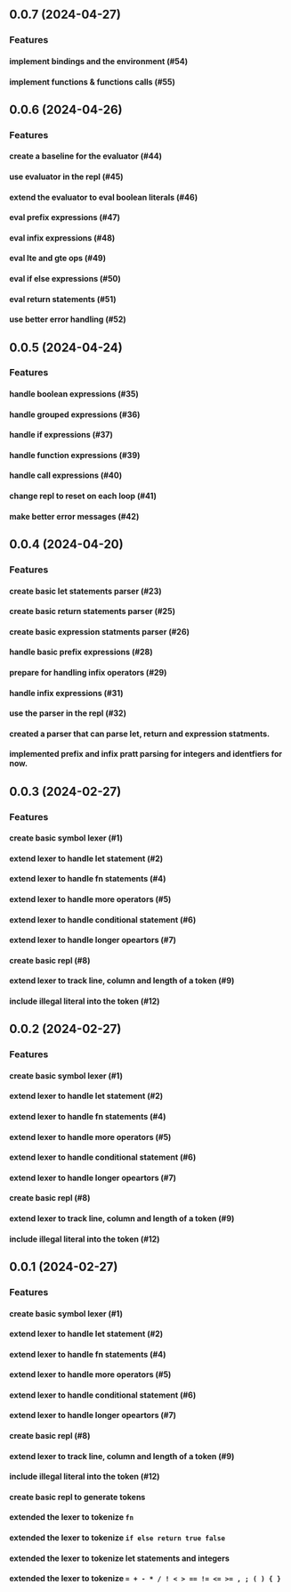 ## 0.0.7 (2024-04-27)

### Features

#### implement bindings and the environment (#54)

#### implement functions & functions calls (#55)

## 0.0.6 (2024-04-26)

### Features

#### create a baseline for the evaluator (#44)

#### use evaluator in the repl (#45)

#### extend the evaluator to eval boolean literals (#46)

#### eval prefix expressions (#47)

#### eval infix expressions (#48)

#### eval lte and gte ops (#49)

#### eval if else expressions (#50)

#### eval return statements (#51)

#### use better error handling (#52)

## 0.0.5 (2024-04-24)

### Features

#### handle boolean expressions (#35)

#### handle grouped expressions (#36)

#### handle if expressions (#37)

#### handle function expressions (#39)

#### handle call expressions (#40)

#### change repl to reset on each loop (#41)

#### make better error messages (#42)

## 0.0.4 (2024-04-20)

### Features

#### create basic let statements parser (#23)

#### create basic return statements parser (#25)

#### create basic expression statments parser (#26)

#### handle basic prefix expressions (#28)

#### prepare for handling infix operators (#29)

#### handle infix expressions (#31)

#### use the parser in the repl (#32)

#### created a parser that can parse let, return and expression statments.

#### implemented prefix and infix pratt parsing for integers and identfiers for now.

## 0.0.3 (2024-02-27)

### Features

#### create basic symbol lexer (#1)

#### extend lexer to handle let statement (#2)

#### extend lexer to handle fn statements (#4)

#### extend lexer to handle more operators (#5)

#### extend lexer to handle conditional statement (#6)

#### extend lexer to handle longer opeartors (#7)

#### create basic repl (#8)

#### extend lexer to track line, column and length of a token (#9)

#### include illegal literal into the token (#12)

## 0.0.2 (2024-02-27)

### Features

#### create basic symbol lexer (#1)

#### extend lexer to handle let statement (#2)

#### extend lexer to handle fn statements (#4)

#### extend lexer to handle more operators (#5)

#### extend lexer to handle conditional statement (#6)

#### extend lexer to handle longer opeartors (#7)

#### create basic repl (#8)

#### extend lexer to track line, column and length of a token (#9)

#### include illegal literal into the token (#12)

## 0.0.1 (2024-02-27)

### Features

#### create basic symbol lexer (#1)

#### extend lexer to handle let statement (#2)

#### extend lexer to handle fn statements (#4)

#### extend lexer to handle more operators (#5)

#### extend lexer to handle conditional statement (#6)

#### extend lexer to handle longer opeartors (#7)

#### create basic repl (#8)

#### extend lexer to track line, column and length of a token (#9)

#### include illegal literal into the token (#12)

#### create basic repl to generate tokens

#### extended the lexer to tokenize `fn`

#### extended the lexer to tokenize `if else return true false`

#### extended the lexer to tokenize let statements and integers

#### extended the lexer to tokenize `= + - * / ! < > == != <= >= , ; ( ) { }`
